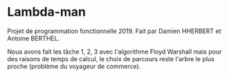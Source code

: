# Lambda-man

Projet de programmation fonctionnelle 2019.
Fait par Damien HHERBERT et Antoine BERTHEL.

Nous avons fait les tâche 1, 2, 3 avec l'algorithme Floyd Warshall mais pour des raisons de temps de calcul, le choix de parcours reste l'arbre le plus proche (problème du voyageur de commerce).
